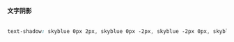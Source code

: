 #### 文字阴影

```css

text-shadow: skyblue 0px 2px, skyblue 0px -2px, skyblue -2px 0px, skyblue 2px 0px;

```

